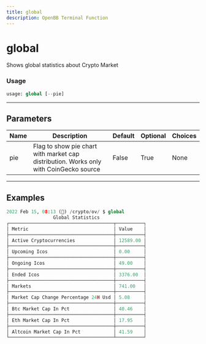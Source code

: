 ```yaml
---
title: global
description: OpenBB Terminal Function
---
```


# global

Shows global statistics about Crypto Market
### Usage 
```python
usage: global [--pie]
```
---
## Parameters
| Name | Description | Default | Optional | Choices |
| ---- | ----------- | ------- | -------- | ------- |
| pie | Flag to show pie chart with market cap distribution. Works only with CoinGecko source | False | True | None |
---
## Examples
```python
2022 Feb 15, 08:13 (🦋) /crypto/ov/ $ global
                 Global Statistics
┌──────────────────────────────────────┬──────────┐
│ Metric                               │ Value    │
├──────────────────────────────────────┼──────────┤
│ Active Cryptocurrencies              │ 12589.00 │
├──────────────────────────────────────┼──────────┤
│ Upcoming Icos                        │ 0.00     │
├──────────────────────────────────────┼──────────┤
│ Ongoing Icos                         │ 49.00    │
├──────────────────────────────────────┼──────────┤
│ Ended Icos                           │ 3376.00  │
├──────────────────────────────────────┼──────────┤
│ Markets                              │ 741.00   │
├──────────────────────────────────────┼──────────┤
│ Market Cap Change Percentage 24H Usd │ 5.08     │
├──────────────────────────────────────┼──────────┤
│ Btc Market Cap In Pct                │ 40.46    │
├──────────────────────────────────────┼──────────┤
│ Eth Market Cap In Pct                │ 17.95    │
├──────────────────────────────────────┼──────────┤
│ Altcoin Market Cap In Pct            │ 41.59    │
└──────────────────────────────────────┴──────────┘
```

